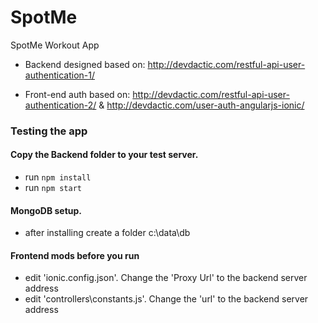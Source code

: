 # SpotMe
SpotMe Workout App

* Backend designed based on: http://devdactic.com/restful-api-user-authentication-1/

* Front-end auth based on: http://devdactic.com/restful-api-user-authentication-2/ & http://devdactic.com/user-auth-angularjs-ionic/


### Testing the app
#### Copy the Backend folder to your test server.
* run `npm install`
* run `npm start`

#### MongoDB setup.
* after installing create a folder c:\data\db

#### Frontend mods before you run
* edit 'ionic.config.json'. Change the 'Proxy Url' to the backend server address
* edit 'controllers\constants.js'. Change the 'url' to the backend server address